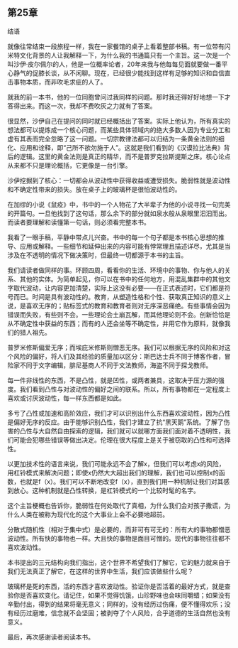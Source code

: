 ## 第25章  
结语

就像往常结束一段旅程一样，我在一家餐馆的桌子上看着整部书稿。有一位带有闪米特文化背景的人让我解释一下，为什么我的书通篇只有一个主旨。这一次是一个叫沙伊·皮尔佩尔的人，他是一位概率论者，20年来我与他每每见面就要做一番平心静气的促膝长谈，从不闲聊。现在，已经很少能找到这样有足够的知识和自信直击事物本质，而非吹毛求疵的人了。

就我的前一本书，他的一位同胞曾问过我同样的问题。那时我还得好好地想一下才答得出来。而这一次，我却不费吹灰之力就有了答案。

很显然，沙伊自己在提问的同时就已经概括出了答案。实际上他认为，所有真实的想法都可以提炼成一个核心问题，而某些具体领域内的绝大多数人因为专业分工和虚有其表而完全忽略了这一问题。一切宗教律法都可以归结为一条黄金法则的细化、应用和诠释，即“己所不欲勿施于人”。这就是我们看到的《汉谟拉比法典》背后的逻辑。这里的黄金法则是真正的精华，而不是普罗克拉斯提斯之床。核心论点从来都不只是理论概括，它更像是一台引擎。

沙伊挖掘到了核心：一切都会从波动性中获得收益或遭受损失。脆弱性就是波动性和不确定性带来的损失。放在桌子上的玻璃杯是很怕波动性的。

在加缪的小说《鼠疫》中，书中的一个人物花了大半辈子为他的小说寻找一句完美的开篇句。一旦他找到了这句话，那么余下的部分就如泉水般从泉眼里汩汩而出。而读者要理解和读懂第一句话，则必须看完整本书。

我看了一眼手稿，平静中带点儿兴奋。书中的每一个句子都是本书核心思想的推导、应用或解释。一些细节和延伸出来的内容可能有悖常理且描述详尽，尤其是当涉及在不透明的情况下做决策时，但最终一切都源于本书的主旨。

我们请读者做同样的事。环顾四周，看看你的生活、环境中的事物、你与他人的关系、其他的实体。为简单起见，你可以在书中的任何地方，用混乱集群中的其他文字取代波动，让内容更加清楚，实际上这没有必要——在正式表述时，它们都是符号而已。时间是具有波动性的。教育，从塑造性格和个性、获取真正知识的意义上说，是喜欢无序的；贴标签式的教育和教育者则对无序深恶痛绝。有些事情会因为错误而失败，有些则不会。一些理论会土崩瓦解，而其他理论则不会。创新恰恰是从不确定性中获益的东西；而有的人还会坐等不确定性，并用它作为原料，就像我们的猎人祖先。

普罗米修斯偏爱无序；而埃庇米修斯则憎恶无序。我们可以根据无序的风险和对这个风险的偏好，将人们及其经验的质量加以区分：斯巴达士兵不同于博客作者，冒险家不同于文字编辑，腓尼基商人不同于文法教师，海盗不同于探戈教师。

每一件非线性的东西，不是凸性，就是凹性，或两者兼具，这取决于压力源的强度。我们看到凸性与对波动性的偏好之间的联系。所以，所有事物都在一定程度上喜欢或讨厌波动性，每一样东西都是如此。

多亏了凸性或加速和高阶效应，我们才可以识别出什么东西喜欢波动性，因为凸性是偏好无序的反应。由于能够识别凸性，我们才建立了抗“黑天鹅”系统。了解了伤害的凸性与大自然自由探索的逻辑，我们就可以就哪方面我们面对着不透明性，我们可能会犯哪些错误等做出决定。伦理在很大程度上是关于被窃取的凸性和可选择性。

以更加技术性的语言来说，我们可能永远不会了解x，但我们可以考虑x的风险，用杠铃模式来解决问题；即使x仍然大大超出我们的理解，我们也可以控制x的函数，也就是f（x）。我们可以不断地改变f（x），直到我们用一种机制让我们对其感到放心。这种机制就是凸性转换，是杠铃模式的一个比较时髦的名字。

这个主旨梗概也告诉你，脆弱性在何处取代了真相，为什么我们会对孩子撒谎，为什么人类在被称为现代化的这个大事业上会不必要地超前。

分散式随机性（相对于集中式）是必要的，而非可有可无的：所有大的事物都憎恶波动性。所有快的事物也一样。大且快的事物是面目可憎的。现代的事物往往都不喜欢波动性。

本书提出的三元结构向我们指出，这个世界不希望我们了解它，它的魅力就来自于我们无法真正了解它，在这样的世界中生活，我们应该做些什么呢？

玻璃杯是死的东西，活的东西才喜欢波动性。验证你是否活着的最好方式，就是查验你是否喜欢变化。请记住，如果不觉得饥饿，山珍野味也会味同嚼蜡；如果没有辛勤付出，得到的结果将毫无意义；同样的，没有经历过伤痛，便不懂得欢乐；没有经历过磨难，信念就不会坚固；被剥夺了个人风险，合乎道德的生活自然也没有意义。

最后，再次感谢读者阅读本书。
